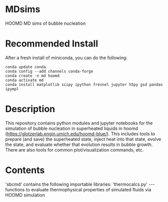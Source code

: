 # MDsims
HOOMD MD sims of bubble nucleation

# Recommended Install
After a fresh install of miniconda, you can do the following:

```
conda update conda
conda config --add channels conda-forge
conda create -n md hoomd
conda activate md
conda install matplotlib scipy ipython fresnel jupyter h5py gsd pandas ipympl
```

# Description
This repository contains python modules and jupyter notebooks for the simulation of bubble nucleation in superheated liquids in hoomd (https://glotzerlab.engin.umich.edu/hoomd-blue/).  This includes tools to prepare (and save) the superheated state, inject heat into that state, evolve the state, and evaluate whether that evolution results in bubble growth.  There are also tools for common plot/visualization commands, etc.

# Contents
'sbcmd' contains the following importable libraries:
  'thermocalcs.py' --- functions to evaluate thermophysical properties of simulated fluids via HOOMD simulation
  
